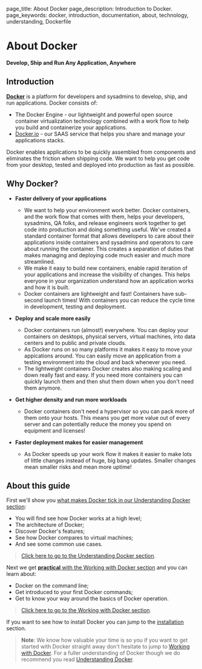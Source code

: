 page_title: About Docker
page_description: Introduction to Docker.
page_keywords: docker, introduction, documentation, about, technology, understanding, Dockerfile

# About Docker

**Develop, Ship and Run Any Application, Anywhere**

## Introduction

[**Docker**](https://www.docker.io) is a platform for developers and
sysadmins to develop, ship, and run applications.  Docker consists of:

* The Docker Engine - our lightweight and powerful open source container
  virtualization technology combined with a work flow to help you build
  and containerize your applications.
* [Docker.io](https://index.docker.io) - our SAAS service that helps you
  share and manage your applications stacks.

Docker enables applications to be quickly assembled from components and
eliminates the friction when shipping code. We want to help you get code
from your desktop, tested and deployed into production as fast as
possible.

## Why Docker?

- **Faster delivery of your applications**  
    * We want to help your environment work better. Docker containers,
      and the work flow that comes with them, helps your developers,
      sysadmins, QA folks, and release engineers work together to get code
      into production and doing something useful. We've created a standard
      container format that allows developers to care about their applications
      inside containers and sysadmins and operators to care about running the
      container. This creates a separation of duties that makes managing and
      deploying code much easier and much more streamlined.
    * We make it easy to build new containers, enable rapid iteration of
      your applications and increase the visibility of changes. This
      helps everyone in your organization understand how an application works
      and how it is built.
    * Docker containers are lightweight and fast! Containers have
      sub-second launch times! With containers you can reduce the cycle
      time in development, testing and deployment.

- **Deploy and scale more easily**  
    * Docker containers run (almost!) everywhere. You can deploy your
      containers on desktops, physical servers, virtual machines, into
      data centers and to public and private clouds.
    * As Docker runs on so many platforms it makes it easy to move your
      appications around. You can easily move an application from a
      testing environment into the cloud and back whenever you need.
    * The lightweight containers Docker creates also making scaling and
      down really fast and easy. If you need more containers you can
      quickly launch them and then shut them down when you don't need them
      anymore.

- **Get higher density and run more workloads**  
    * Docker containers don't need a hypervisor so you can pack more of
      them onto your hosts. This means you get more value out of every
      server and can potentially reduce the money you spend on equipment and
      licenses!

- **Faster deployment makes for easier management**  
    * As Docker speeds up your work flow it makes it easier to make lots
      of little changes instead of huge, big bang updates. Smaller
      changes mean smaller risks and mean more uptime!

## About this guide

First we'll show you [what makes Docker tick in our Understanding Docker
section](introduction/understanding-docker.md):

 - You will find see how Docker works at a high level;
 - The architecture of Docker;
 - Discover Docker's features;
 - See how Docker compares to virtual machines;
 - And see some common use cases.

> [Click here to go to the Understanding
> Docker section](introduction/understanding-docker.md).

Next we get [**practical** with the Working with Docker
section](introduction/working-with-docker.md) and you can learn about:

 - Docker on the command line;
 - Get introduced to your first Docker commands;
 - Get to know your way around the basics of Docker operation.

> [Click here to go to the Working with
> Docker section](introduction/working-with-docker.md).

If you want to see how to install Docker you can jump to the
[installation](/installation/#installation) section.

> **Note**:
> We know how valuable your time is so you if you want to get started
> with Docker straight away don't hesitate to jump to [Working with
> Docker](introduction/working-with-docker.md). For a fuller
> understanding of Docker though we do recommend you read [Understanding
> Docker]( introduction/understanding-docker.md).

